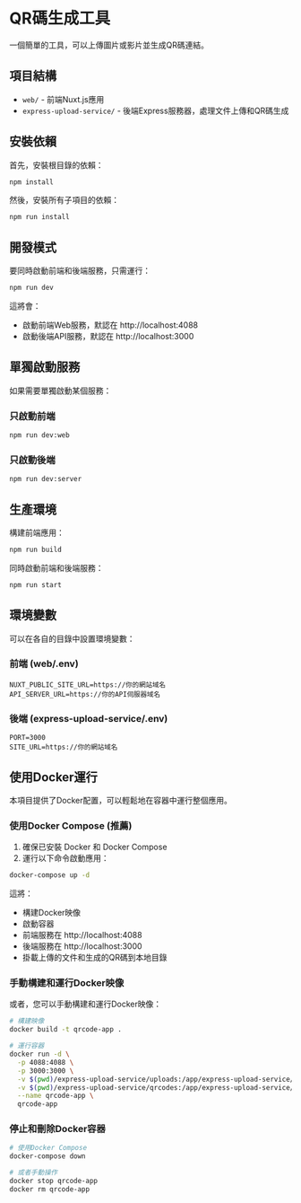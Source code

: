 # QR碼生成工具

一個簡單的工具，可以上傳圖片或影片並生成QR碼連結。

## 項目結構

- `web/` - 前端Nuxt.js應用
- `express-upload-service/` - 後端Express服務器，處理文件上傳和QR碼生成

## 安裝依賴

首先，安裝根目錄的依賴：

```bash
npm install
```

然後，安裝所有子項目的依賴：

```bash
npm run install
```

## 開發模式

要同時啟動前端和後端服務，只需運行：

```bash
npm run dev
```

這將會：
- 啟動前端Web服務，默認在 http://localhost:4088
- 啟動後端API服務，默認在 http://localhost:3000

## 單獨啟動服務

如果需要單獨啟動某個服務：

### 只啟動前端

```bash
npm run dev:web
```

### 只啟動後端

```bash
npm run dev:server
```

## 生產環境

構建前端應用：

```bash
npm run build
```

同時啟動前端和後端服務：

```bash
npm run start
```

## 環境變數

可以在各自的目錄中設置環境變數：

### 前端 (web/.env)

```
NUXT_PUBLIC_SITE_URL=https://你的網站域名
API_SERVER_URL=https://你的API伺服器域名
```

### 後端 (express-upload-service/.env)

```
PORT=3000
SITE_URL=https://你的網站域名
```

## 使用Docker運行

本項目提供了Docker配置，可以輕鬆地在容器中運行整個應用。

### 使用Docker Compose (推薦)

1. 確保已安裝 Docker 和 Docker Compose
2. 運行以下命令啟動應用：

```bash
docker-compose up -d
```

這將：
- 構建Docker映像
- 啟動容器
- 前端服務在 http://localhost:4088
- 後端服務在 http://localhost:3000
- 掛載上傳的文件和生成的QR碼到本地目錄

### 手動構建和運行Docker映像

或者，您可以手動構建和運行Docker映像：

```bash
# 構建映像
docker build -t qrcode-app .

# 運行容器
docker run -d \
  -p 4088:4088 \
  -p 3000:3000 \
  -v $(pwd)/express-upload-service/uploads:/app/express-upload-service/uploads \
  -v $(pwd)/express-upload-service/qrcodes:/app/express-upload-service/qrcodes \
  --name qrcode-app \
  qrcode-app
```

### 停止和刪除Docker容器

```bash
# 使用Docker Compose
docker-compose down

# 或者手動操作
docker stop qrcode-app
docker rm qrcode-app
``` 